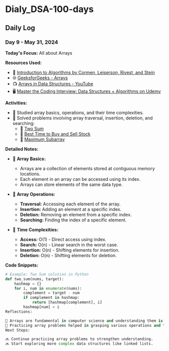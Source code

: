 # Dialy_DSA-100-days

## Daily Log

### Day 9 - May 31, 2024

**Today's Focus:** All about Arrays

**Resources Used:**
- 📖 <a href="https://www.amazon.com/Introduction-Algorithms-3rd-MIT-Press/dp/0262033844">Introduction to Algorithms by Cormen, Leiserson, Rivest, and Stein</a>
- 🌐 <a href="https://www.geeksforgeeks.org/array-data-structure/">GeeksforGeeks - Arrays</a>
- 📺 <a href="https://www.youtube.com/watch?v=0JUN9aDxVmI">Arrays in Data Structures - YouTube</a>
- 🖥️ <a href="https://www.udemy.com/course/master-the-coding-interview-data-structures-algorithms/">Master the Coding Interview: Data Structures + Algorithms on Udemy</a>

**Activities:**
- 📝 Studied array basics, operations, and their time complexities.
- 📌 Solved problems involving array traversal, insertion, deletion, and searching:
  - 🔗 <a href="https://leetcode.com/problems/two-sum/">Two Sum</a>
  - 🔗 <a href="https://leetcode.com/problems/best-time-to-buy-and-sell-stock/">Best Time to Buy and Sell Stock</a>
  - 🔗 <a href="https://leetcode.com/problems/maximum-subarray/">Maximum Subarray</a>

**Detailed Notes:**
- 📝 **Array Basics:**
  - Arrays are a collection of elements stored at contiguous memory locations.
  - Each element in an array can be accessed using its index.
  - Arrays can store elements of the same data type.

- 📝 **Array Operations:**
  - **Traversal:** Accessing each element of the array.
  - **Insertion:** Adding an element at a specific index.
  - **Deletion:** Removing an element from a specific index.
  - **Searching:** Finding the index of a specific element.

- 📝 **Time Complexities:**
  - **Access:** O(1) - Direct access using index.
  - **Search:** O(n) - Linear search in the worst case.
  - **Insertion:** O(n) - Shifting elements for insertion.
  - **Deletion:** O(n) - Shifting elements for deletion.

**Code Snippets:**
```python
# Example: Two Sum solution in Python
def two_sum(nums, target):
    hashmap = {}
    for i, num in enumerate(nums):
        complement = target - num
        if complement in hashmap:
            return [hashmap[complement], i]
        hashmap[num] = i
Reflections:

🤔 Arrays are fundamental in computer science and understanding them is crucial for more advanced data structures.
🚀 Practicing array problems helped in grasping various operations and their complexities.
Next Steps:

🔜 Continue practicing array problems to strengthen understanding.
🔜 Start exploring more complex data structures like linked lists.
